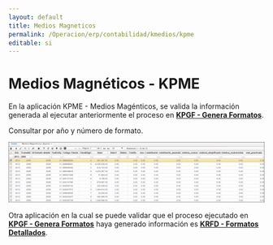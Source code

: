 ```yaml
---
layout: default
title: Medios Magneticos
permalink: /Operacion/erp/contabilidad/kmedios/kpme
editable: si
---
```


# Medios Magnéticos - KPME

En la aplicación KPME - Medios Magénticos, se valida la información generada al ejecutar anteriormente el proceso en [**KPGF - Genera Formatos**](http://docs.oasiscom.com/Operacion/erp/contabilidad/kproceso/kpgf).

Consultar por año y número de formato.

![](KPME.png)

Otra aplicación en la cual se puede validar que el proceso ejecutado en [**KPGF - Genera Formatos**](http://docs.oasiscom.com/Operacion/erp/contabilidad/kproceso/kpgf) haya generado información es [**KRFD - Formatos Detallados**](http://docs.oasiscom.com/Operacion/erp/contabilidad/kmedios/krfd).


